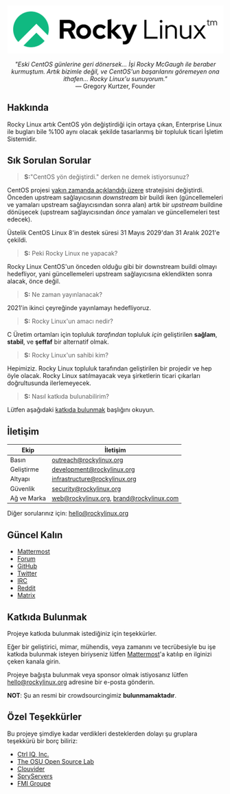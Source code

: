 <p align="center">
<a href="https://rockylinux.org/">
<img src="https://raw.githubusercontent.com/rocky-linux/branding/main/logo-text-light%402x.png" alt="Rocky Linux Logo">
</a>
</p>

<p align="center">
<i>"Eski CentOS günlerine geri dönersek... İşi Rocky McGaugh ile beraber kurmuştum. Artık bizimle değil, ve CentOS'un başarılarını göremeyen ona ithafen... Rocky Linux'u sunuyorum."</i><br>
— Gregory Kurtzer, Founder
</p>

## Hakkında

Rocky Linux artık CentOS yön değiştirdiği için ortaya çıkan, Enterprise Linux ile bugları bile %100 aynı olacak şekilde tasarlanmış bir topluluk ticari İşletim Sistemidir.

## Sık Sorulan Sorular

> **S:**"CentOS yön değiştirdi." derken ne demek istiyorsunuz?

CentOS projesi [yakın zamanda açıklandığı üzere](https://blog.centos.org/2020/12/future-is-centos-stream/) stratejisini değiştirdi. Önceden upstream sağlayıcısının *downstream* bir buildi iken (güncellemeleri ve yamaları upstream sağlayıcısından sonra alan) artık bir *upstream* buildine dönüşecek (upstream sağlayıcısından *önce* yamaları ve güncellemeleri test edecek).

Üstelik CentOS Linux 8'in destek süresi 31 Mayıs 2029'dan 31 Aralık 2021'e çekildi.

> **S:** Peki Rocky Linux ne yapacak?

Rocky Linux CentOS'un önceden olduğu gibi bir downstream buildi olmayı hedefliyor, yani güncellemeleri upstream sağlayıcısına eklendikten sonra alacak, önce değil.

> **S:** Ne zaman yayınlanacak?

2021'in ikinci çeyreğinde yayınlamayı hedefliyoruz.

> **S:** Rocky Linux'un amacı nedir?

C Üretim ortamları için topluluk *tarafından* topluluk *için* geliştirilen **sağlam**, **stabil**, ve **şeffaf** bir alternatif olmak.

> **S:** Rocky Linux'un sahibi kim?

Hepimiziz. Rocky Linux topluluk tarafından geliştirilen bir projedir ve hep öyle olacak. Rocky Linux satılmayacak veya şirketlerin ticari çıkarları doğrultusunda ilerlemeyecek.

> **S:** Nasıl katkıda bulunabilirim?

Lütfen aşağıdaki [katkıda bulunmak](#contributing) başlığını okuyun.

## İletişim

| Ekip                          | İletişim                                  |
|-------------------------------|-------------------------------------------|
| Basın                         | outreach@rockylinux.org                   |
| Geliştirme                    | development@rockylinux.org                |
| Altyapı                       | infrastructure@rockylinux.org             |
| Güvenlik                      | security@rockylinux.org                   |
| Ağ ve Marka                   | web@rockylinux.org, brand@rockylinux.com  |


Diğer sorularınız için: hello@rockylinux.org

## Güncel Kalın

* [Mattermost](https://chat.rockylinux.org)
* [Forum](https://forums.rockylinux.org/)
* [GitHub](https://github.com/rocky-linux/)
* [Twitter](https://twitter.com/rocky_linux)
* [IRC](https://webchat.freenode.net/?channels=rockylinux)
* [Reddit](https://www.reddit.com/r/RockyLinux)
* [Matrix](https://matrix.to/#/+rockylinux:matrix.org)

## Katkıda Bulunmak

Projeye katkıda bulunmak istediğiniz için teşekkürler.

Eğer bir geliştirici, mimar, mühendis, veya zamanını ve tecrübesiyle bu işe katkıda bulunmak isteyen biriyseniz lütfen [Mattermost](https://chat.rockylinux.org)'a katılıp en ilginizi çeken kanala girin.

Projeye bağışta bulunmak veya sponsor olmak istiyosanız lütfen hello@rockylinux.org adresine bir e-posta gönderin.

**NOT**: Şu an resmi bir crowdsourcingimiz **bulunmamaktadır**.

## Özel Teşekkürler

Bu projeye şimdiye kadar verdikleri desteklerden dolayı şu gruplara teşekkürü bir borç biliriz:
* [Ctrl IQ, Inc.](https://www.ctrliq.com)
* [The OSU Open Source Lab](https://osuosl.org/)
* [Clouvider](https://www.clouvider.co.uk/)
* [SpryServers](https://www.spryservers.net/)
* [FMI Groupe](https://www.fmi.fr/)
